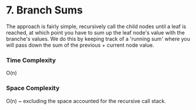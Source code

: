 # 7. Branch Sums

The approach is fairly simple, recursively call the child nodes until a leaf is
reached, at which point you have to sum up the leaf node's value with the branche's
values. We do this by keeping track of a 'running sum' where you will pass down the
sum of the previous + current node value.

### Time Complexity

O(n)

### Space Complexity

O(n) ~ excluding the space accounted for the recursive call stack.
